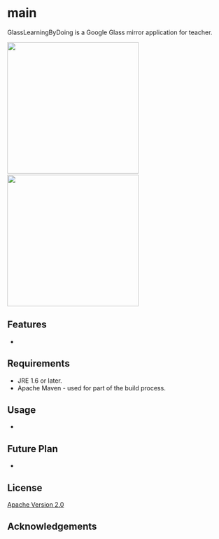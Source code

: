 main
====

GlassLearningByDoing is a Google Glass mirror application for teacher.  

<img src="http://thorikawa.github.io/GlassRemote/img/screenshot1.png" width="300" />&nbsp;&nbsp;&nbsp;&nbsp;<img src="http://thorikawa.github.io/GlassRemote/img/screenshot2.png" width="300" />

## Features
* 

## Requirements
* JRE 1.6 or later.
* Apache Maven - used for part of the build process.

## Usage
* 


## Future Plan
* 

## License

[Apache Version 2.0](http://www.apache.org/licenses/LICENSE-2.0.html)

## Acknowledgements

